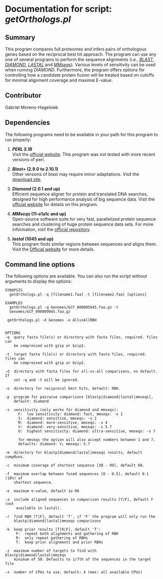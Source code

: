 # Documentation for script: _getOrthologs.pl_


## Summary
This program compares full proteomes and infers pairs of orthologous genes based on the reciprocal best hit approach. The program can use any one of several programs to perform the sequence alignments (i.e., [_BLAST_](https://blast.ncbi.nlm.nih.gov/Blast.cgi?PAGE_TYPE=BlastDocs&DOC_TYPE=Download), [_DIAMOND_](http://www.diamondsearch.org/), [_LASTAL_](http://last.cbrc.jp/) and [_MMseqs_](https://github.com/soedinglab/MMseqs2)). Various levels of sensitivity can be used when running _DIAMOND_. Furthermore, the program offers options for controlling how a candidate protein fusion will be treated based on cutoffs for minimal alignment coverage and maximal E-value.


## Contributor
Gabriel Moreno-Hagelsieb


## Dependencies
The following programs need to be available in your path for this 
program to run properly:

1. **_PERL 5.18_**  
Visit the [official website](https://www.perl.org/). This program 
was not tested with more recent versions of perl.  

2. **_Blast+_ (2.9.0 to 2.10.1)**  
Other versions of blast may require minor adaptations. Visit the
[download site](https://blast.ncbi.nlm.nih.gov/Blast.cgi?PAGE_TYPE=BlastDocs&DOC_TYPE=Download). 

3. **_Diamond_ (2.0.1 and up)**  
Efficient sequence aligner for protein and translated DNA searches, designed for high performance 
analysis of big sequence data. Visit the [official website](http://www.diamondsearch.org/) for 
details on this program.

4. **_MMseqs_ (11-e1a1c and up)**  
Open-source software suite for very fast, parallelized protein sequence searches
and clustering of huge protein sequence data sets. For more information, visit the
[official repository](https://github.com/soedinglab/MMseqs2).

5. **_lastal_ (1045 and up)**  
This program finds similar regions between sequences and aligns them. Visit the
[Official website](http://last.cbrc.jp/) for more details.


## Command line options
The following options are available. You can also run the 
script without arguments to display the options:

    SYNOPSIS
      getOrthologs.pl -q [filename1.faa] -t [filename2.faa] [options]

    EXAMPLES
      getOrthologs.pl -q Genomes/GCF_000005845.faa.gz -t
      Genomes/GCF_000009045.faa.gz

     getOrthologs.pl -d Genomes -o AllvsAllRBH


    OPTIONS
    -q  query fasta file(s) or directory with fasta files, required. files can
        be compressed with gzip or bzip2.

    -t  target fasta file(s) or directory with fasta files, required. files can
        be compressed with gzip or bzip2.

    -d  directory with fasta files for all-vs-all comparisons, no default. If
        set -q and -t will be ignored.

    -o  directory for reciprocal best hits, default: RBH.

    -p  program for pairwise comparisons [blastp|diamond|lastal|mmseqs],
        default: diamond

    -s  sensitivity (only works for diamond and mmseqs):
          F:  low sensitivity: diamond: fast, mmseqs: -s 1
          S:  diamond: sensitive, mmseqs: -s 2
          M:  diamond: more-sensitive, mmseqs: -s 4
          V:  diamond: very-sensitive, mmseqs: -s 5.7
          U:  highest sensitivity: diamond: ultra-sensitive, mmseqs: -s 7
         
          for mmseqs the option will also accept numbers between 1 and 7,
          defaults: diamond: V; mmseqs: 5.7

    -m  directory for blastp|diamond|lastal|mmseqs results, default compRuns.

    -c  minimum coverage of shortest sequence [30 - 99], default 60.

    -f  maximum overlap between fused sequences [0 - 0.5], default 0.1 (10%) of
        shortest sequence.

    -e  maximum e-value, default 1e-06
    
    -a  include aligned sequences in comparison results [T/F], default F (not
         available in lastal).

    -r  find RBH [T|F], default 'T', if 'F' the program will only run the
        blastp|diamond|lastal|mmseqs comparisons

    -k  keep prior results [T|R|F], default 'T':
         F:  repeat both alignments and gathering of RBH
         R:  only repeat gathering of RBHs
         T:  keep prior alignments and prior RBHs

    -z  maximum number of targets to find with blastp|diamond|lastal|mmseqs
        minimum of 50. Defaults to 1/7th of the sequences in the target file

    -x  number of CPUs to use, default: 4 (max: all available CPUs)
